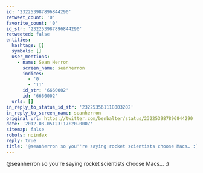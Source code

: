 ```yaml
---
id: '232253987896844290'
retweet_count: '0'
favorite_count: '0'
id_str: '232253987896844290'
retweeted: false
entities:
  hashtags: []
  symbols: []
  user_mentions:
    - name: Sean Herron
      screen_name: seanherron
      indices:
        - '0'
        - '11'
      id_str: '6660002'
      id: '6660002'
  urls: []
in_reply_to_status_id_str: '232253561118003202'
in_reply_to_screen_name: seanherron
original_url: https://twitter.com/benbalter/status/232253987896844290
date: '2012-08-05T23:17:20.000Z'
sitemap: false
robots: noindex
reply: true
title: '@seanherron so you''re saying rocket scientists choose Macs… :)'
---
```


@seanherron so you're saying rocket scientists choose Macs… :)